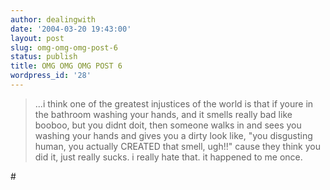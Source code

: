 ```yaml
---
author: dealingwith
date: '2004-03-20 19:43:00'
layout: post
slug: omg-omg-omg-post-6
status: publish
title: OMG OMG OMG POST 6
wordpress_id: '28'
---
```


> ...i think one of the greatest injustices of the world is that if youre in the bathroom washing your hands, and it smells really bad like booboo, but you didnt doit, then someone walks in and sees you washing your hands and gives you a dirty look like, "you disgusting human, you actually CREATED that smell, ugh!!" cause they think you did it, just really sucks. i really hate that. it happened to me once.

<a class="dead">#</a>
